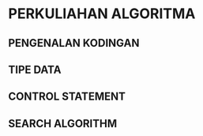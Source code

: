 # PERKULIAHAN ALGORITMA

## PENGENALAN KODINGAN
## TIPE DATA
## CONTROL STATEMENT
## SEARCH ALGORITHM
